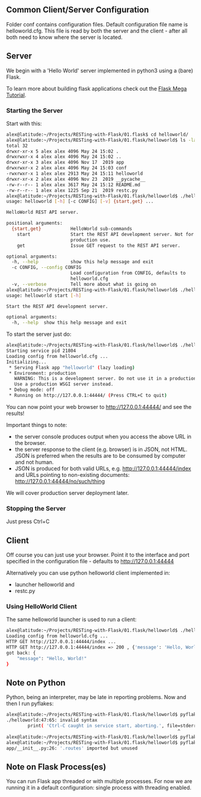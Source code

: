 ## Common Client/Server Configuration

Folder conf contains configuration files.  Default configuration file name is
helloworld.cfg.  This file is read by both the server and the client - after
all both need to know where the server is located.

## Server

We begin with a 'Hello World' server implemented in python3 using a (bare)
Flask.

To learn more about building flask applications check out the [Flask Mega
Tutorial](https://blog.miguelgrinberg.com/post/the-flask-mega-tutorial-part-i-hello-world).

### Starting the Server

Start with this:

```bash
alex@latitude:~/Projects/RESTing-with-Flask/01.flask$ cd helloworld/
alex@latitude:~/Projects/RESTing-with-Flask/01.flask/helloworld$ ls -la
total 32
drwxr-xr-x 5 alex alex 4096 May 24 15:02 .
drwxrwxr-x 4 alex alex 4096 May 24 15:02 ..
drwxr-xr-x 3 alex alex 4096 Nov 17  2019 app
drwxrwxr-x 2 alex alex 4096 May 24 15:03 conf
-rwxrwxr-x 1 alex alex 2913 May 24 15:11 helloworld
drwxr-xr-x 2 alex alex 4096 Nov 23  2019 __pycache__
-rw-r--r-- 1 alex alex 3617 May 24 15:12 README.md
-rw-r--r-- 1 alex alex 1225 Sep 21  2019 restc.py
alex@latitude:~/Projects/RESTing-with-Flask/01.flask/helloworld$ ./helloworld -h
usage: helloworld [-h] [-c CONFIG] [-v] {start,get} ...

HelloWorld REST API server.

positional arguments:
  {start,get}           HelloWorld sub-commands
    start               Start the REST API development server. Not for
                        production use.
    get                 Issue GET request to the REST API server.

optional arguments:
  -h, --help            show this help message and exit
  -c CONFIG, --config CONFIG
                        Load configuration from CONFIG, defaults to
                        helloworld.cfg
  -v, --verbose         Tell more about what is going on
alex@latitude:~/Projects/RESTing-with-Flask/01.flask/helloworld$ ./helloworld start -h
usage: helloworld start [-h]

Start the REST API development server.

optional arguments:
  -h, --help  show this help message and exit
```

To start the server just do:

```bash
alex@latitude:~/Projects/RESTing-with-Flask/01.flask/helloworld$ ./helloworld start
Starting service pid 21804
Loading config from helloworld.cfg ...
Initializing...
 * Serving Flask app "helloworld" (lazy loading)
 * Environment: production
   WARNING: This is a development server. Do not use it in a production deployment.
   Use a production WSGI server instead.
 * Debug mode: off
 * Running on http://127.0.0.1:44444/ (Press CTRL+C to quit)
```

You can now point your web browser to http://127.0.0.1:44444/ and see the results!

Important things to note:

* the server console produces output when you access the above URL in the
browser.
* the server response to the client (e.g. browser) is in JSON, not HTML.  JSON
is preferred when the results are to be consumed by computer and not human.
* JSON is produced for both valid URLs, e.g. http://127.0.0.1:44444/index and
URLs pointing to non-existing documents: http://127.0.0.1:44444/no/such/thing

We will cover production server deployment later.

### Stopping the Server

Just press Ctrl+C

## Client

Off course you can just use your browser. Point it to the interface and port
specified in the configuration file - defaults to http://127.0.0.1:44444

Alternatively you can use python helloworld client implemented in:

* launcher helloworld and
* restc.py

### Using HelloWorld Client

The same helloworld launcher is used to run a client:

```bash
alex@latitude:~/Projects/RESTing-with-Flask/01.flask/helloworld$ ./helloworld -v get index
Loading config from helloworld.cfg ...
HTTP GET http://127.0.0.1:44444/index ...
HTTP GET http://127.0.0.1:44444/index => 200 , {'message': 'Hello, World!'}
got back: {
    "message": "Hello, World!"
}
```

## Note on Python

Python, being an interpreter, may be late in reporting problems.
Now and then I run pyflakes:

```bash
alex@latitude:~/Projects/RESTing-with-Flask/01.flask/helloworld$ pyflakes ./helloworld
./helloworld:47:65: invalid syntax
        print( 'Ctrl-C caught in service start, aborting.', file=stderr )
                                                                ^
alex@latitude:~/Projects/RESTing-with-Flask/01.flask/helloworld$ pyflakes *.py
alex@latitude:~/Projects/RESTing-with-Flask/01.flask/helloworld$ pyflakes app/*.py
app/__init__.py:26: '.routes' imported but unused
```

## Note on Flask Process(es)

You can run Flask app threaded or with multiple processes.  For now we are running
it in a default configuration: single process with threading enabled.
